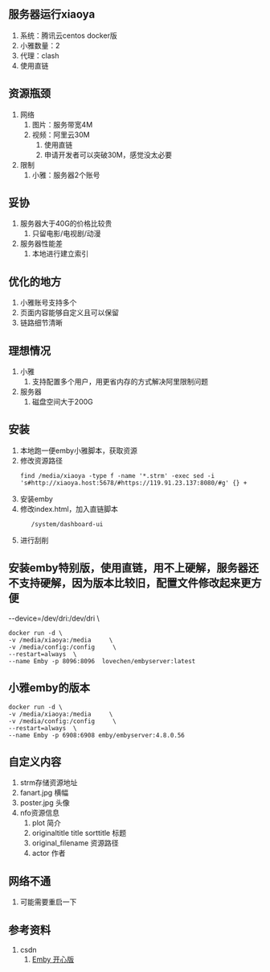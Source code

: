 ## 服务器运行xiaoya
1. 系统：腾讯云centos docker版
2. 小雅数量：2
3. 代理：clash
4. 使用直链

## 资源瓶颈
1. 网络
   1. 图片：服务带宽4M
   2. 视频：阿里云30M
      1. 使用直链
      2. 申请开发者可以突破30M，感觉没太必要
2. 限制
   1. 小雅：服务器2个账号

## 妥协
1. 服务器大于40G的价格比较贵
   1. 只留电影/电视剧/动漫
2. 服务器性能差
   1. 本地进行建立索引

## 优化的地方
1. 小雅账号支持多个
2. 页面内容能够自定义且可以保留
3. 链路细节清晰

## 理想情况
1. 小雅
   1. 支持配置多个用户，用更省内存的方式解决阿里限制问题
2. 服务器
   1. 磁盘空间大于200G

## 安装
1. 本地跑一便emby小雅脚本，获取资源
2. 修改资源路径
   ```
   find /media/xiaoya -type f -name '*.strm' -exec sed -i 's#http://xiaoya.host:5678/#https://119.91.23.137:8080/#g' {} +
   ```
3. 安装emby
4. 修改index.html，加入直链脚本
   ```
      /system/dashboard-ui
   ```
5. 进行刮削

## 安装emby特别版，使用直链，用不上硬解，服务器还不支持硬解，因为版本比较旧，配置文件修改起来更方便
--device=/dev/dri:/dev/dri \
```
docker run -d \
-v /media/xiaoya:/media     \
-v /media/config:/config     \
--restart=always  \
--name Emby -p 8096:8096  lovechen/embyserver:latest
```

## 小雅emby的版本
```
docker run -d \
-v /media/xiaoya:/media     \
-v /media/config:/config     \
--restart=always  \
--name Emby -p 6908:6908 emby/embyserver:4.8.0.56
```

## 自定义内容
1. strm存储资源地址
2. fanart.jpg 横幅
3. poster.jpg 头像
4. nfo资源信息
   1. plot 简介
   2. originaltitle title sorttitle 标题
   3. original_filename 资源路径
   4. actor 作者

## 网络不通
1. 可能需要重启一下

## 参考资料
1. csdn
   1. [Emby 开心版](https://blog.csdn.net/ruoyusixian/article/details/130878493)